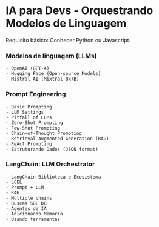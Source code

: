 # IA para Devs - Orquestrando Modelos de Linguagem
Requisito básico: Conhecer Python ou Javascript.

### Modelos de linguagem (LLMs)
    - OpenAI (GPT-4)
    - Hugging Face (Open-source Models)
    - Mistral AI (Mixtral-8x7B)
### Prompt Engineering
    - Basic Prompting
    - LLM Settings
    - Pitfall of LLMs
    - Zero-Shot Prompting
    - Few-Shot Prompting
    - Chain-of-Thought Prompting
    - Retrieval Augmented Generation (RAG)
    - ReAct Prompting
    - Estruturando Dados (JSON format)
### LangChain: LLM Orchestrator
    - LangChain Biblioteca e Ecosistema
    - LCEL
    - Prompt + LLM
    - RAG
    - Multiple chains
    - Buscas SQL DB
    - Agentes de IA
    - Adicionando Memoria
    - Usando ferramentas
